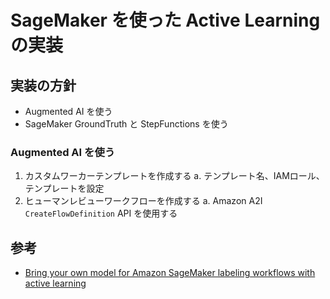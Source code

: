 # SageMaker を使った Active Learning の実装
## 実装の方針
- Augmented AI を使う
- SageMaker GroundTruth と StepFunctions を使う


### Augmented AI を使う
1. カスタムワーカーテンプレートを作成する
a. テンプレート名、IAMロール、テンプレートを設定
2. ヒューマンレビューワークフローを作成する
  a. Amazon A2I `CreateFlowDefinition` API を使用する
  

## 参考
- [Bring your own model for Amazon SageMaker labeling workflows with active learning](https://aws.amazon.com/jp/blogs/machine-learning/bring-your-own-model-for-amazon-sagemaker-labeling-workflows-with-active-learning/)
